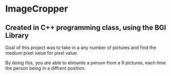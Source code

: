 # ImageCropper

## Created in C++ programming class, using the BGI Library

Goal of this project was to take in a any number of pictures and find the medium pixel value for pixel value.

By doing this, you are able to elimante a person from a 9 pictures, each time the person being in a diffrent position.
